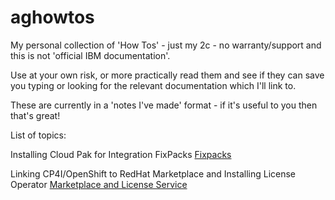# aghowtos
My personal collection of 'How Tos' - just my 2c - no warranty/support and this is not 'official IBM documentation'.

Use at your own risk, or more practically read them and see if they can save you typing or looking for the relevant documentation which I'll link to.

These are currently in a 'notes I've made' format - if it's useful to you then that's great!

List of topics:

Installing Cloud Pak for Integration FixPacks [Fixpacks](FixPacks/README.md)

Linking CP4I/OpenShift to RedHat Marketplace and Installing License Operator [Marketplace and License Service](RedHatMarketplaceAndLicenseService/README.md)
